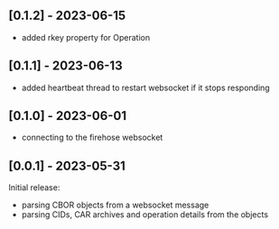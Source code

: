 ## [0.1.2] - 2023-06-15

- added rkey property for Operation

## [0.1.1] - 2023-06-13

- added heartbeat thread to restart websocket if it stops responding

## [0.1.0] - 2023-06-01

- connecting to the firehose websocket

## [0.0.1] - 2023-05-31

Initial release:

- parsing CBOR objects from a websocket message
- parsing CIDs, CAR archives and operation details from the objects
